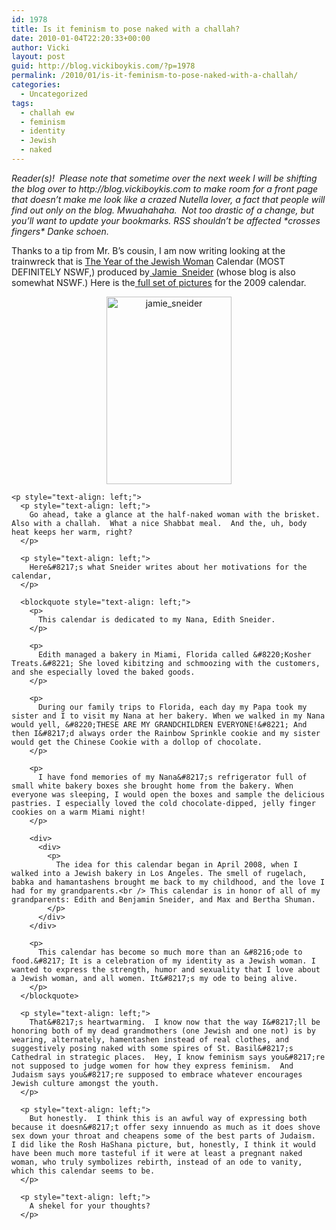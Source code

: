 ```yaml
---
id: 1978
title: Is it feminism to pose naked with a challah?
date: 2010-01-04T22:20:33+00:00
author: Vicki
layout: post
guid: http://blog.vickiboykis.com/?p=1978
permalink: /2010/01/is-it-feminism-to-pose-naked-with-a-challah/
categories:
  - Uncategorized
tags:
  - challah ew
  - feminism
  - identity
  - Jewish
  - naked
---
```

<p style="text-align: left;">
  <em>Reader(s)!  Please note that sometime over the next week I will be shifting the blog over to http://blog.vickiboykis.com to make room for a front page that doesn&#8217;t make me look like a crazed Nutella lover, a fact that people will find out only on the blog. Mwuahahaha.  Not too drastic of a change, but you&#8217;ll want to update your bookmarks. RSS shouldn&#8217;t be affected *crosses fingers* Danke schoen. </em>
</p>

<p style="text-align: left;">
  Thanks to a tip from Mr. B&#8217;s cousin, I am now writing looking at the trainwreck that is <a href="http://www.jamiecalendar.com/">The Year of the Jewish Woman</a> Calendar (MOST DEFINITELY NSWF,) produced by<a href="http://reluctantla.blogspot.com/"> Jamie  Sneider</a> (whose blog is also somewhat NSWF.) Here is the<a href="http://www.jewcy.com/gallery/years_worth_jewish_ta"> full set of pictures</a> for the 2009 calendar.
</p>

<p style="text-align: left;">
  <p style="text-align: left;">
    <p style="text-align: center;">
      <a href="http://blog.vickiboykis.com/wp-content/uploads/2010/01/jamie_sneider.jpg"><img class="size-full wp-image-2040 aligncenter" title="jamie_sneider" src="http://blog.vickiboykis.com/wp-content/uploads/2010/01/jamie_sneider.jpg" alt="jamie_sneider" width="200" height="300" /></a>
    </p>
    
    <p style="text-align: left;">
      <p style="text-align: left;">
        Go ahead, take a glance at the half-naked woman with the brisket. Also with a challah.  What a nice Shabbat meal.  And the, uh, body heat keeps her warm, right?
      </p>
      
      <p style="text-align: left;">
        Here&#8217;s what Sneider writes about her motivations for the calendar,
      </p>
      
      <blockquote style="text-align: left;">
        <p>
          This calendar is dedicated to my Nana, Edith Sneider.
        </p>
        
        <p>
          Edith managed a bakery in Miami, Florida called &#8220;Kosher Treats.&#8221; She loved kibitzing and schmoozing with the customers, and she especially loved the baked goods.
        </p>
        
        <p>
          During our family trips to Florida, each day my Papa took my sister and I to visit my Nana at her bakery. When we walked in my Nana would yell, &#8220;THESE ARE MY GRANDCHILDREN EVERYONE!&#8221; And then I&#8217;d always order the Rainbow Sprinkle cookie and my sister would get the Chinese Cookie with a dollop of chocolate.
        </p>
        
        <p>
          I have fond memories of my Nana&#8217;s refrigerator full of small white bakery boxes she brought home from the bakery. When everyone was sleeping, I would open the boxes and sample the delicious pastries. I especially loved the cold chocolate-dipped, jelly finger cookies on a warm Miami night!
        </p>
        
        <div>
          <div>
            <p>
              The idea for this calendar began in April 2008, when I walked into a Jewish bakery in Los Angeles. The smell of rugelach, babka and hamantashens brought me back to my childhood, and the love I had for my grandparents.<br /> This calendar is in honor of all of my grandparents: Edith and Benjamin Sneider, and Max and Bertha Shuman.
            </p>
          </div>
        </div>
        
        <p>
          This calendar has become so much more than an &#8216;ode to food.&#8217; It is a celebration of my identity as a Jewish woman. I wanted to express the strength, humor and sexuality that I love about a Jewish woman, and all women. It&#8217;s my ode to being alive.
        </p>
      </blockquote>
      
      <p style="text-align: left;">
        That&#8217;s heartwarming.  I know now that the way I&#8217;ll be honoring both of my dead grandmothers (one Jewish and one not) is by wearing, alternately, hamentashen instead of real clothes, and suggestively posing naked with some spires of St. Basil&#8217;s Cathedral in strategic places.  Hey, I know feminism says you&#8217;re not supposed to judge women for how they express feminism.  And Judaism says you&#8217;re supposed to embrace whatever encourages Jewish culture amongst the youth.
      </p>
      
      <p style="text-align: left;">
        But honestly.  I think this is an awful way of expressing both because it doesn&#8217;t offer sexy innuendo as much as it does shove sex down your throat and cheapens some of the best parts of Judaism.  I did like the Rosh HaShana picture, but, honestly, I think it would have been much more tasteful if it were at least a pregnant naked woman, who truly symbolizes rebirth, instead of an ode to vanity, which this calendar seems to be.
      </p>
      
      <p style="text-align: left;">
        A shekel for your thoughts?
      </p>
